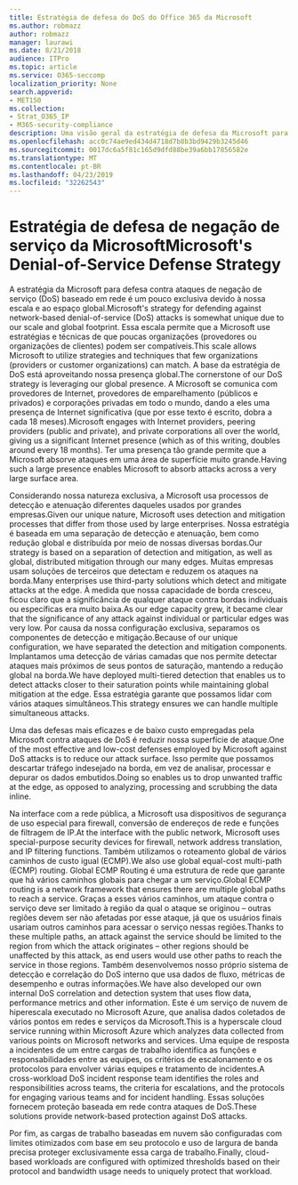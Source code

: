 ```yaml
---
title: Estratégia de defesa do DoS do Office 365 da Microsoft
ms.author: robmazz
author: robmazz
manager: laurawi
ms.date: 8/21/2018
audience: ITPro
ms.topic: article
ms.service: O365-seccomp
localization_priority: None
search.appverid:
- MET150
ms.collection:
- Strat_O365_IP
- M365-security-compliance
description: Uma visão geral da estratégia de defesa da Microsoft para lidar com ataques de negação de serviço (DoS).
ms.openlocfilehash: acc0c74ae9ed434d4718d7b8b3bd9429b3245d46
ms.sourcegitcommit: 0017dc6a5f81c165d9dfd88be39a6bb17856582e
ms.translationtype: MT
ms.contentlocale: pt-BR
ms.lasthandoff: 04/23/2019
ms.locfileid: "32262543"
---
```

# <a name="microsofts-denial-of-service-defense-strategy"></a><span data-ttu-id="56e3d-103">Estratégia de defesa de negação de serviço da Microsoft</span><span class="sxs-lookup"><span data-stu-id="56e3d-103">Microsoft's Denial-of-Service Defense Strategy</span></span>

<span data-ttu-id="56e3d-104">A estratégia da Microsoft para defesa contra ataques de negação de serviço (DoS) baseado em rede é um pouco exclusiva devido à nossa escala e ao espaço global.</span><span class="sxs-lookup"><span data-stu-id="56e3d-104">Microsoft's strategy for defending against network-based denial-of-service (DoS) attacks is somewhat unique due to our scale and global footprint.</span></span> <span data-ttu-id="56e3d-105">Essa escala permite que a Microsoft use estratégias e técnicas de que poucas organizações (provedores ou organizações de clientes) podem ser compatíveis.</span><span class="sxs-lookup"><span data-stu-id="56e3d-105">This scale allows Microsoft to utilize strategies and techniques that few organizations (providers or customer organizations) can match.</span></span> <span data-ttu-id="56e3d-106">A base da estratégia de DoS está aproveitando nossa presença global.</span><span class="sxs-lookup"><span data-stu-id="56e3d-106">The cornerstone of our DoS strategy is leveraging our global presence.</span></span> <span data-ttu-id="56e3d-107">A Microsoft se comunica com provedores de Internet, provedores de emparelhamento (públicos e privados) e corporações privadas em todo o mundo, dando a eles uma presença de Internet significativa (que por esse texto é escrito, dobra a cada 18 meses).</span><span class="sxs-lookup"><span data-stu-id="56e3d-107">Microsoft engages with Internet providers, peering providers (public and private), and private corporations all over the world, giving us a significant Internet presence (which as of this writing, doubles around every 18 months).</span></span> <span data-ttu-id="56e3d-108">Ter uma presença tão grande permite que a Microsoft absorve ataques em uma área de superfície muito grande.</span><span class="sxs-lookup"><span data-stu-id="56e3d-108">Having such a large presence enables Microsoft to absorb attacks across a very large surface area.</span></span>

<span data-ttu-id="56e3d-109">Considerando nossa natureza exclusiva, a Microsoft usa processos de detecção e atenuação diferentes daqueles usados por grandes empresas.</span><span class="sxs-lookup"><span data-stu-id="56e3d-109">Given our unique nature, Microsoft uses detection and mitigation processes that differ from those used by large enterprises.</span></span> <span data-ttu-id="56e3d-110">Nossa estratégia é baseada em uma separação de detecção e atenuação, bem como redução global e distribuída por meio de nossas diversas bordas.</span><span class="sxs-lookup"><span data-stu-id="56e3d-110">Our strategy is based on a separation of detection and mitigation, as well as global, distributed mitigation through our many edges.</span></span> <span data-ttu-id="56e3d-111">Muitas empresas usam soluções de terceiros que detectam e reduzem os ataques na borda.</span><span class="sxs-lookup"><span data-stu-id="56e3d-111">Many enterprises use third-party solutions which detect and mitigate attacks at the edge.</span></span> <span data-ttu-id="56e3d-112">À medida que nossa capacidade de borda cresceu, ficou claro que a significância de qualquer ataque contra bordas individuais ou específicas era muito baixa.</span><span class="sxs-lookup"><span data-stu-id="56e3d-112">As our edge capacity grew, it became clear that the significance of any attack against individual or particular edges was very low.</span></span> <span data-ttu-id="56e3d-113">Por causa da nossa configuração exclusiva, separamos os componentes de detecção e mitigação.</span><span class="sxs-lookup"><span data-stu-id="56e3d-113">Because of our unique configuration, we have separated the detection and mitigation components.</span></span> <span data-ttu-id="56e3d-114">Implantamos uma detecção de várias camadas que nos permite detectar ataques mais próximos de seus pontos de saturação, mantendo a redução global na borda.</span><span class="sxs-lookup"><span data-stu-id="56e3d-114">We have deployed multi-tiered detection that enables us to detect attacks closer to their saturation points while maintaining global mitigation at the edge.</span></span> <span data-ttu-id="56e3d-115">Essa estratégia garante que possamos lidar com vários ataques simultâneos.</span><span class="sxs-lookup"><span data-stu-id="56e3d-115">This strategy ensures we can handle multiple simultaneous attacks.</span></span>

<span data-ttu-id="56e3d-116">Uma das defesas mais eficazes e de baixo custo empregadas pela Microsoft contra ataques de DoS é reduzir nossa superfície de ataque.</span><span class="sxs-lookup"><span data-stu-id="56e3d-116">One of the most effective and low-cost defenses employed by Microsoft against DoS attacks is to reduce our attack surface.</span></span> <span data-ttu-id="56e3d-117">Isso permite que possamos descartar tráfego indesejado na borda, em vez de analisar, processar e depurar os dados embutidos.</span><span class="sxs-lookup"><span data-stu-id="56e3d-117">Doing so enables us to drop unwanted traffic at the edge, as opposed to analyzing, processing and scrubbing the data inline.</span></span>

<span data-ttu-id="56e3d-118">Na interface com a rede pública, a Microsoft usa dispositivos de segurança de uso especial para firewall, conversão de endereços de rede e funções de filtragem de IP.</span><span class="sxs-lookup"><span data-stu-id="56e3d-118">At the interface with the public network, Microsoft uses special-purpose security devices for firewall, network address translation, and IP filtering functions.</span></span> <span data-ttu-id="56e3d-119">Também utilizamos o roteamento global de vários caminhos de custo igual (ECMP).</span><span class="sxs-lookup"><span data-stu-id="56e3d-119">We also use global equal-cost multi-path (ECMP) routing.</span></span> <span data-ttu-id="56e3d-120">Global ECMP Routing é uma estrutura de rede que garante que há vários caminhos globais para chegar a um serviço.</span><span class="sxs-lookup"><span data-stu-id="56e3d-120">Global ECMP routing is a network framework that ensures there are multiple global paths to reach a service.</span></span> <span data-ttu-id="56e3d-121">Graças a esses vários caminhos, um ataque contra o serviço deve ser limitado à região da qual o ataque se originou – outras regiões devem ser não afetadas por esse ataque, já que os usuários finais usariam outros caminhos para acessar o serviço nessas regiões.</span><span class="sxs-lookup"><span data-stu-id="56e3d-121">Thanks to these multiple paths, an attack against the service should be limited to the region from which the attack originates – other regions should be unaffected by this attack, as end users would use other paths to reach the service in those regions.</span></span> <span data-ttu-id="56e3d-122">Também desenvolvemos nosso próprio sistema de detecção e correlação do DoS interno que usa dados de fluxo, métricas de desempenho e outras informações.</span><span class="sxs-lookup"><span data-stu-id="56e3d-122">We have also developed our own internal DoS correlation and detection system that uses flow data, performance metrics and other information.</span></span> <span data-ttu-id="56e3d-123">Este é um serviço de nuvem de hiperescala executado no Microsoft Azure, que analisa dados coletados de vários pontos em redes e serviços da Microsoft.</span><span class="sxs-lookup"><span data-stu-id="56e3d-123">This is a hyperscale cloud service running within Microsoft Azure which analyzes data collected from various points on Microsoft networks and services.</span></span> <span data-ttu-id="56e3d-124">Uma equipe de resposta a incidentes de um entre cargas de trabalho identifica as funções e responsabilidades entre as equipes, os critérios de escalonamento e os protocolos para envolver várias equipes e tratamento de incidentes.</span><span class="sxs-lookup"><span data-stu-id="56e3d-124">A cross-workload DoS incident response team identifies the roles and responsibilities across teams, the criteria for escalations, and the protocols for engaging various teams and for incident handling.</span></span> <span data-ttu-id="56e3d-125">Essas soluções fornecem proteção baseada em rede contra ataques de DoS.</span><span class="sxs-lookup"><span data-stu-id="56e3d-125">These solutions provide network-based protection against DoS attacks.</span></span>

<span data-ttu-id="56e3d-126">Por fim, as cargas de trabalho baseadas em nuvem são configuradas com limites otimizados com base em seu protocolo e uso de largura de banda precisa proteger exclusivamente essa carga de trabalho.</span><span class="sxs-lookup"><span data-stu-id="56e3d-126">Finally, cloud-based workloads are configured with optimized thresholds based on their protocol and bandwidth usage needs to uniquely protect that workload.</span></span>
